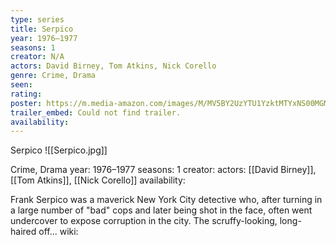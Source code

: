 ```yaml
---
type: series
title: Serpico
year: 1976–1977
seasons: 1
creator: N/A
actors: David Birney, Tom Atkins, Nick Corello
genre: Crime, Drama
seen:
rating: 
poster: https://m.media-amazon.com/images/M/MV5BY2UzYTU1YzktMTYxNS00MGMwLWEzMTQtY2JiODI1NTlhYjQyXkEyXkFqcGdeQXVyMTQ3Njg3MQ@@._V1_SX300.jpg
trailer_embed: Could not find trailer.
availability:
---
```

Serpico
![[Serpico.jpg]]

Crime, Drama
year: 1976–1977
seasons: 1
creator: 
actors: [[David Birney]], [[Tom Atkins]], [[Nick Corello]]
availability:

Frank Serpico was a maverick New York City detective who, after turning in a large number of "bad" cops and later being shot in the face, often went undercover to expose corruption in the city. The scruffy-looking, long-haired off...
wiki: 


